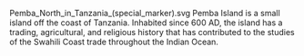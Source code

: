 Pemba_North_in_Tanzania_(special_marker).svg Pemba Island is a small island off the coast of Tanzania. Inhabited since 600 AD, the island has a trading, agricultural, and religious history that has contributed to the studies of the Swahili Coast trade throughout the Indian Ocean.
